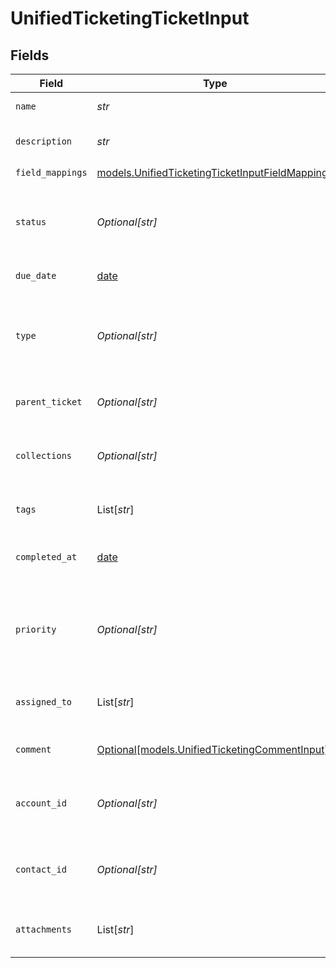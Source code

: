 # UnifiedTicketingTicketInput


## Fields

| Field                                                                                                    | Type                                                                                                     | Required                                                                                                 | Description                                                                                              |
| -------------------------------------------------------------------------------------------------------- | -------------------------------------------------------------------------------------------------------- | -------------------------------------------------------------------------------------------------------- | -------------------------------------------------------------------------------------------------------- |
| `name`                                                                                                   | *str*                                                                                                    | :heavy_check_mark:                                                                                       | The name of the ticket                                                                                   |
| `description`                                                                                            | *str*                                                                                                    | :heavy_check_mark:                                                                                       | The description of the ticket                                                                            |
| `field_mappings`                                                                                         | [models.UnifiedTicketingTicketInputFieldMappings](../models/unifiedticketingticketinputfieldmappings.md) | :heavy_check_mark:                                                                                       | N/A                                                                                                      |
| `status`                                                                                                 | *Optional[str]*                                                                                          | :heavy_minus_sign:                                                                                       | The status of the ticket. Authorized values are OPEN or CLOSED.                                          |
| `due_date`                                                                                               | [date](https://docs.python.org/3/library/datetime.html#date-objects)                                     | :heavy_minus_sign:                                                                                       | The date the ticket is due                                                                               |
| `type`                                                                                                   | *Optional[str]*                                                                                          | :heavy_minus_sign:                                                                                       | The type of the ticket. Authorized values are PROBLEM, QUESTION, or TASK                                 |
| `parent_ticket`                                                                                          | *Optional[str]*                                                                                          | :heavy_minus_sign:                                                                                       | The UUID of the parent ticket                                                                            |
| `collections`                                                                                            | *Optional[str]*                                                                                          | :heavy_minus_sign:                                                                                       | The collection UUIDs the ticket belongs to                                                               |
| `tags`                                                                                                   | List[*str*]                                                                                              | :heavy_minus_sign:                                                                                       | The tags names of the ticket                                                                             |
| `completed_at`                                                                                           | [date](https://docs.python.org/3/library/datetime.html#date-objects)                                     | :heavy_minus_sign:                                                                                       | The date the ticket has been completed                                                                   |
| `priority`                                                                                               | *Optional[str]*                                                                                          | :heavy_minus_sign:                                                                                       | The priority of the ticket. Authorized values are HIGH, MEDIUM or LOW.                                   |
| `assigned_to`                                                                                            | List[*str*]                                                                                              | :heavy_minus_sign:                                                                                       | The users UUIDs the ticket is assigned to                                                                |
| `comment`                                                                                                | [Optional[models.UnifiedTicketingCommentInput]](../models/unifiedticketingcommentinput.md)               | :heavy_minus_sign:                                                                                       | The comment of the ticket                                                                                |
| `account_id`                                                                                             | *Optional[str]*                                                                                          | :heavy_minus_sign:                                                                                       | The UUID of the account which the ticket belongs to                                                      |
| `contact_id`                                                                                             | *Optional[str]*                                                                                          | :heavy_minus_sign:                                                                                       | The UUID of the contact which the ticket belongs to                                                      |
| `attachments`                                                                                            | List[*str*]                                                                                              | :heavy_minus_sign:                                                                                       | The attachements UUIDs tied to the ticket                                                                |